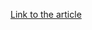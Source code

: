 [Link to the article](https://www.bleepingcomputer.com/news/microsoft/microsoft-to-force-install-new-outlook-on-windows-10-pcs-in-february/)
